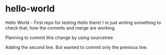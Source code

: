 # hello-world
Hello World - First repo for testing
Hello there! I m just writing something to check that, how the commits and merge are working.

Planning to commit this change by using sourcetree

Adding the second line. But wanted to commit only the previous line.
